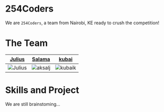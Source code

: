 254Coders
=========

We are `254Coders`, a team from Nairobi, KE ready to crush the competition!

The Team
========

| [Julius](https://github.com/njmwas) | [Salama](https://github.com/aksalj) | [kubai](https://github.com/kubaik) |
| ----------------------------------- | ----------------------------------- | ---------------------------------- |
| ![Julius](https://avatars3.githubusercontent.com/u/4664132?v=3&s=120) | ![aksalj](https://avatars0.githubusercontent.com/u/2534772?v=3&s=120) | ![kubaik](https://lh5.googleusercontent.com/-Vn3UxOfdxek/AAAAAAAAAAI/AAAAAAAAGEI/oNML1Pt8BEQ/s120-c/photo.jpg) |


Skills and Project
==================
We are still brainstoming...
